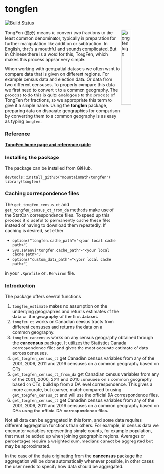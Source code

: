 # tongfen

[![Build Status](https://travis-ci.org/mountainMath/tongfen.svg?branch=master)](https://travis-ci.org/mountainMath/tongfen)

<a href="https://mountainmath.github.io/tongfen/index.html"><img src="https://raw.githubusercontent.com/mountainMath/tongfen/master/images/tongfen-sticker.png" alt="tongfen logo" align="right" width = "25%" height = "25%"/></a>
TongFen (通分) means to convert two fractions to the least common denominator, typically in preparation for further manipulation like addition or subtraction. In English, that's a mouthful and sounds complicated. But in Chinese there is a word for this, TongFen, which makes this process appear very simple.

When working with geospatial datasets we often want to compare data that is given on different regions. For example census data and election data. Or data from two different censuses. To properly compare this data we first need to convert it to a common geography. The process to do this is quite analogous to the process of TongFen for fractions, so we appropriate this term to give it a simple name. Using the **tongfen** package, preparing data on disparate geographies for comparison by converting them to a common geography is as easy as typing `tongfen`.

### Reference

[**TongFen home page and reference guide**](https://mountainmath.github.io/tongfen/index.html)

### Installing the package

The package can be installed from GitHub.
```
devtools::install_github("mountainmath/tongfen")
library(tongfen)
```

### Caching correspondence files
The `get_tongfen_census_ct` and `get_tongfen_census_ct_from_da` methods make use of the StatCan correspondence
files. To speed up this process it is useful to permanently cache these files instead of having to download them repeatedly. If caching is desired, set either 

* `options("tongfen.cache_path"="<your local cache path>")` 
* `Sys.setenv("tongfen.cache_path"="<your local cache path>")`
* `options("custom_data_path"="<your local cache path>")` 

in your `.Rprofile` or `.Renviron` file. 

### Introduction

The package offers several functions

1. `tongfen_estimate` makes no assumption on the underlying geographies and returns estimates of the data on the geography of the first dataset.
2. `tongfen_ct` works on Canadian census tracts from different censuses and returns the data on a common geography.
3. `tongfen_cancensus` works on any census geography obtained through the **cancensus** package. It utilizes the Statistics Canada correspondence files and gives the most accurate estimate of data across censuses.
4. `get_tongfen_census_ct` get Canadian census variables from any of the 2001, 2006, 2011 and 2016 censuses on a common geography based on CTs
5. `get_tongfen_census_ct_from_da` get Canadian census variables from any of the 2001, 2006, 2011 and 2016 censuses on a common geography based on CTs, build up from a DA level correspondence. This gives a more accurate, but coarser, match compared to using `get_tongfen_census_ct` and will use the official DA correspondence files.
6. `get_tongfen_census_ct` get Canadian census variables from any of the 2001, 2006, 2011 and 2016 censuses on a common geography based on DAs using the official DA correspondence files.

Not all data can be aggregated in this form, and some data requires different aggregation functions than others. For example, in census data we encounter variables representing simple counts, for example population, that must be added up when joining geographic regions. Averages or percentages require a weighted sum, medians cannot be aggregated but may be approximated. 

In the case of the data originating from the **cancensus** package the aggregation will be done automatically whenever possible, in other cases the user needs to specify how data should be aggregated.
